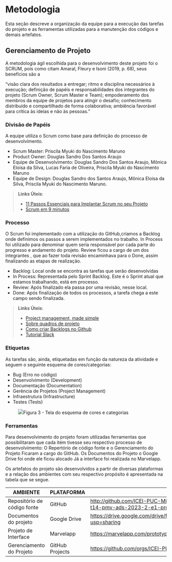 
# Metodologia

Esta seção descreve a organização da equipe para a execução das tarefas do projeto e as ferramentas utilizadas para a manutenção dos códigos e demais artefatos.


## Gerenciamento de Projeto
A metodologia ágil escolhida para o desenvolvimento deste projeto foi o SCRUM, pois como citam Amaral, Fleury e Isoni (2019, p. 68), seus benefícios são a

“visão clara dos resultados a entregar; ritmo e disciplina necessários à execução; definição de papéis e responsabilidades dos integrantes do projeto (Scrum Owner, Scrum Master e Team); empoderamento dos membros da equipe de projetos para atingir o desafio; conhecimento distribuído e compartilhado de forma colaborativa; ambiência favorável para crítica às ideias e não às pessoas.”

### Divisão de Papéis

A equipe utiliza o Scrum como base para definição do processo de desenvolvimento.

- Scrum Master: Priscila Myuki do Nascimento Maruno
- Product Owner: Douglas Sandro Dos Santos Araujo
- Equipe de Desenvolvimento: Douglas Sandro Dos Santos Araujo, Mônica Eloisa da Silva, Lucas Faria de Oliveira, Priscila Myuki do Nascimento Maruno 
- Equipe de Design: Douglas Sandro dos Santos Araujo, Mônica Eloisa da Silva, Priscila Myuki do Nascimento Maruno.

> **Links Úteis**:
> - [11 Passos Essenciais para Implantar Scrum no seu 
> Projeto](https://mindmaster.com.br/scrum-11-passos/)
> - [Scrum em 9 minutos](https://www.youtube.com/watch?v=XfvQWnRgxG0)

### Processo

O Scrum foi implementado com a utilização do GitHub,criamos a Backlog onde definimos os passos a serem implementados no trabalho. In Process foi utilizado para denominar quem seria responsável por cada parte do progresso e andamento do projeto. Review ficou a cargo de um dos integrantes , que ao fazer toda revisão encaminhava para o Done, assim finalizando as etapas de realização.

- Backlog: Local onde se encontra as tarefas que serão desenvolvidas 
- In Process: Representada pelo Sprint Backlog. Este é o Sprint atual que estamos trabalhando, está em processo. 
- Review: Após finalizado ela passa por uma revisão, nesse local. 
- Done: Após finalização de todos os processos, a tarefa chega a este campo sendo finalizada.

> **Links Úteis**:
> - [Project management, made simple](https://github.com/features/project-management/)
> - [Sobre quadros de projeto](https://docs.github.com/pt/github/managing-your-work-on-github/about-project-boards)
> - [Como criar Backlogs no Github](https://www.youtube.com/watch?v=RXEy6CFu9Hk)
> - [Tutorial Slack](https://slack.com/intl/en-br/)


### Etiquetas
<p>As tarefas são, ainda, etiquetadas em função da natureza da atividade e seguem o seguinte esquema de cores/categorias:</p>

<ul>
  <li>Bug (Erro no código)</li>
  <li>Desenvolvimento (Development)</li>
  <li>Documentação (Documentation)</li>
  <li>Gerência de Projetos (Project Management)</li>
  <li>Infraestrutura (Infrastructure)</li>
  <li>Testes (Tests)</li>
</ul>

<figure> 
  <img src="https://user-images.githubusercontent.com/100447878/164068979-9eed46e1-9b44-461e-ab88-c2388e6767a1.png"
    <figcaption>Figura 3 - Tela do esquema de cores e categorias</figcaption>
</figure> 
  
### Ferramentas

Para desenvolvimento do projeto foram utilizadas ferramentas que possibilitaram que cada itém tivesse seu respectivo processo de desenvolvimento: 
O Repertório de código fonte e o Gerenciamento do Projeto Ficaram a cargo do GitHub. Os Documentos do Projeto o Google Drive foi onde ele ficou alocado
Já a interface foi realizada no Marvelapp.

Os artefatos do projeto são desenvolvidos a partir de diversas plataformas e a relação dos ambientes com seu respectivo propósito é apresentada na tabela que se segue.

| AMBIENTE                            | PLATAFORMA                         | LINK DE ACESSO                         |
|-------------------------------------|------------------------------------|----------------------------------------|
| Repositório de código fonte         | GitHub                             | http://github.com/ICEI-PUC-Minas-PMV-ADS/pmv-ads-2023-2-e1-proj-web-t14-pmv-ads-2023-2-e1-projpeqnegocios |
| Documentos do projeto               | Google Drive                       |  https://drive.google.com/drive/folders/1bDLT61JwP3oiCm6mOkWUb5t1BCTsn2GM?usp=sharing                     |  
| Projeto de Interface                | Marvelapp                          | https://marvelapp.com/prototype/7ab5bid/screen/92775766                                                   |
| Gerenciamento do Projeto            | GitHub Projects                    | https://github.com/orgs/ICEI-PUC-Minas-PMV-ADS/projects/703                                               |



